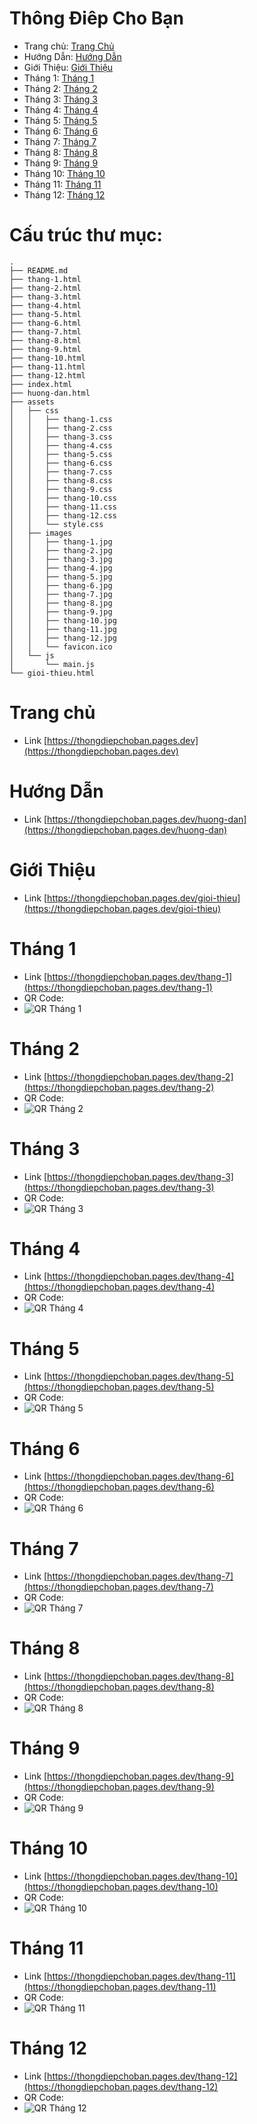 # Thông Điêp Cho Bạn
 - Trang chủ: [Trang Chủ](#Trang-chủ)
 - Hướng Dẫn: [Hướng Dẫn](#Hướng-Dẫn)
 - Giới Thiệu: [Giới Thiệu](#Giới-Thiệu)
 - Tháng 1: [Tháng 1](#Tháng-1)
 - Tháng 2: [Tháng 2](#Tháng-2)
 - Tháng 3: [Tháng 3](#Tháng-3)
 - Tháng 4: [Tháng 4](#Tháng-4)
 - Tháng 5: [Tháng 5](#Tháng-5)
 - Tháng 6: [Tháng 6](#Tháng-6)
 - Tháng 7: [Tháng 7](#Tháng-7)
 - Tháng 8: [Tháng 8](#Tháng-8)
 - Tháng 9: [Tháng 9](#Tháng-9)
 - Tháng 10: [Tháng 10](#Tháng-10)
 - Tháng 11: [Tháng 11](#Tháng-11)
 - Tháng 12: [Tháng 12](#Tháng-12)
# Cấu trúc thư mục:
```plaintext
.
├── README.md
├── thang-1.html
├── thang-2.html
├── thang-3.html
├── thang-4.html
├── thang-5.html
├── thang-6.html
├── thang-7.html
├── thang-8.html
├── thang-9.html
├── thang-10.html
├── thang-11.html
├── thang-12.html
├── index.html
├── huong-dan.html
├── assets
│   ├── css
│   │   ├── thang-1.css
│   │   ├── thang-2.css
│   │   ├── thang-3.css
│   │   ├── thang-4.css
│   │   ├── thang-5.css
│   │   ├── thang-6.css
│   │   ├── thang-7.css
│   │   ├── thang-8.css
│   │   ├── thang-9.css
│   │   ├── thang-10.css
│   │   ├── thang-11.css
│   │   ├── thang-12.css
│   │   └── style.css
│   ├── images
│   │   ├── thang-1.jpg
│   │   ├── thang-2.jpg
│   │   ├── thang-3.jpg
│   │   ├── thang-4.jpg
│   │   ├── thang-5.jpg
│   │   ├── thang-6.jpg
│   │   ├── thang-7.jpg
│   │   ├── thang-8.jpg
│   │   ├── thang-9.jpg
│   │   ├── thang-10.jpg
│   │   ├── thang-11.jpg
│   │   ├── thang-12.jpg
│   │   └── favicon.ico
│   └── js
│       └── main.js
└── gioi-thieu.html
```
# Trang chủ
 - Link [https://thongdiepchoban.pages.dev](https://thongdiepchoban.pages.dev)
# Hướng Dẫn
 - Link [https://thongdiepchoban.pages.dev/huong-dan](https://thongdiepchoban.pages.dev/huong-dan)
# Giới Thiệu
 - Link [https://thongdiepchoban.pages.dev/gioi-thieu](https://thongdiepchoban.pages.dev/gioi-thieu)
# Tháng 1
 - Link [https://thongdiepchoban.pages.dev/thang-1](https://thongdiepchoban.pages.dev/thang-1)
 - QR Code: 
 - ![QR Tháng 1](https://263.org.vn/thong-diep-thang-1/qr)
# Tháng 2
 - Link [https://thongdiepchoban.pages.dev/thang-2](https://thongdiepchoban.pages.dev/thang-2)
 - QR Code:
 - ![QR Tháng 2](https://263.org.vn/thong-diep-thang-2/qr)
# Tháng 3
 - Link [https://thongdiepchoban.pages.dev/thang-3](https://thongdiepchoban.pages.dev/thang-3)
 - QR Code:
 - ![QR Tháng 3](https://263.org.vn/thong-diep-thang-3/qr)
# Tháng 4
 - Link [https://thongdiepchoban.pages.dev/thang-4](https://thongdiepchoban.pages.dev/thang-4)
 - QR Code:
 - ![QR Tháng 4](https://263.org.vn/thong-diep-thang-4/qr)
# Tháng 5
 - Link [https://thongdiepchoban.pages.dev/thang-5](https://thongdiepchoban.pages.dev/thang-5)
 - QR Code:
 - ![QR Tháng 5](https://263.org.vn/thong-diep-thang-5/qr)
# Tháng 6
 - Link [https://thongdiepchoban.pages.dev/thang-6](https://thongdiepchoban.pages.dev/thang-6)
 - QR Code:
 - ![QR Tháng 6](https://263.org.vn/thong-diep-thang-6/qr)
# Tháng 7
 - Link [https://thongdiepchoban.pages.dev/thang-7](https://thongdiepchoban.pages.dev/thang-7)
 - QR Code:
 - ![QR Tháng 7](https://263.org.vn/thong-diep-thang-7/qr)
# Tháng 8
 - Link [https://thongdiepchoban.pages.dev/thang-8](https://thongdiepchoban.pages.dev/thang-8)
 - QR Code:
 - ![QR Tháng 8](https://263.org.vn/thong-diep-thang-8/qr)
# Tháng 9
 - Link [https://thongdiepchoban.pages.dev/thang-9](https://thongdiepchoban.pages.dev/thang-9)
 - QR Code:
 - ![QR Tháng 9](https://263.org.vn/thong-diep-thang-9/qr)
# Tháng 10
 - Link [https://thongdiepchoban.pages.dev/thang-10](https://thongdiepchoban.pages.dev/thang-10)
 - QR Code:
 - ![QR Tháng 10](https://263.org.vn/thong-diep-thang-10/qr)
# Tháng 11
 - Link [https://thongdiepchoban.pages.dev/thang-11](https://thongdiepchoban.pages.dev/thang-11)
 - QR Code:
 - ![QR Tháng 11](https://263.org.vn/thong-diep-thang-11/qr)
# Tháng 12
 - Link [https://thongdiepchoban.pages.dev/thang-12](https://thongdiepchoban.pages.dev/thang-12)
 - QR Code:
 - ![QR Tháng 12](https://263.org.vn/thong-diep-thang-12/qr)